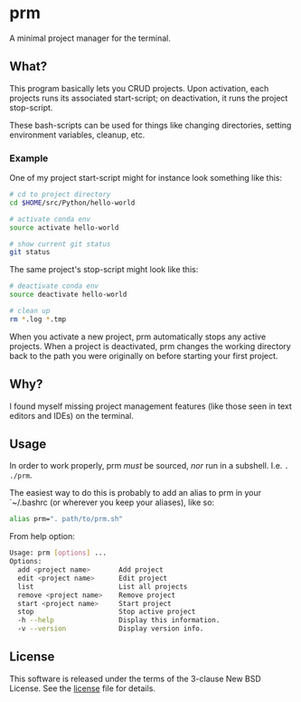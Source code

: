 # prm
A minimal project manager for the terminal.

## What?
This program basically lets you CRUD projects. Upon activation, each projects runs its associated start-script; on deactivation, it runs the project stop-script.

These bash-scripts can be used for things like changing directories, setting environment variables, cleanup, etc.

### Example
One of my project start-script might for instance look something like this:

```bash
# cd to project directory
cd $HOME/src/Python/hello-world

# activate conda env
source activate hello-world

# show current git status
git status
```

The same project's stop-script might look like this:

```bash
# deactivate conda env
source deactivate hello-world

# clean up
rm *.log *.tmp
```

When you activate a new project, prm automatically stops any active projects.
When a project is deactivated, prm changes the working directory back to the path you were originally on before starting your first project.

## Why?
I found myself missing project management features (like those seen in text editors and IDEs) on the terminal.

## Usage
In order to work properly, prm *must* be sourced, *nor* run in a subshell.
I.e. `. ./prm`.

The easiest way to do this is probably to add an alias to prm in your `~/.bashrc (or wherever you keep your aliases), like so:

```bash
alias prm=". path/to/prm.sh"
```

From help option:

```bash
Usage: prm [options] ...
Options:
  add <project name>       Add project
  edit <project name>      Edit project
  list                     List all projects
  remove <project name>    Remove project
  start <project name>     Start project
  stop                     Stop active project
  -h --help                Display this information.
  -v --version             Display version info.
```

## License
This software is released under the terms of the 3-clause New BSD License. See the [license](LICENSE.txt) file for details.
